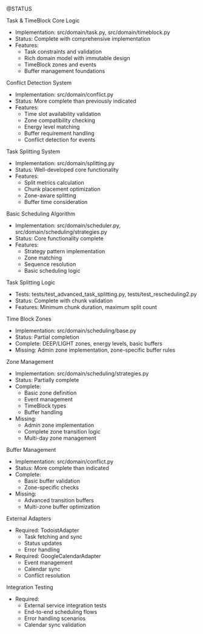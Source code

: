 @STATUS

Task & TimeBlock Core Logic
- Implementation: src/domain/task.py, src/domain/timeblock.py
- Status: Complete with comprehensive implementation
- Features: 
  - Task constraints and validation
  - Rich domain model with immutable design
  - TimeBlock zones and events
  - Buffer management foundations

Conflict Detection System
- Implementation: src/domain/conflict.py
- Status: More complete than previously indicated
- Features:
  - Time slot availability validation
  - Zone compatibility checking
  - Energy level matching
  - Buffer requirement handling
  - Conflict detection for events

Task Splitting System
- Implementation: src/domain/splitting.py
- Status: Well-developed core functionality
- Features:
  - Split metrics calculation
  - Chunk placement optimization
  - Zone-aware splitting
  - Buffer time consideration

Basic Scheduling Algorithm
- Implementation: src/domain/scheduler.py, src/domain/scheduling/strategies.py
- Status: Core functionality complete
- Features:
  - Strategy pattern implementation
  - Zone matching
  - Sequence resolution
  - Basic scheduling logic

Task Splitting Logic
- Tests: tests/test_advanced_task_splitting.py, tests/test_rescheduling2.py
- Status: Complete with chunk validation
- Features: Minimum chunk duration, maximum split count

Time Block Zones
- Implementation: src/domain/scheduling/base.py
- Status: Partial completion
- Complete: DEEP/LIGHT zones, energy levels, basic buffers
- Missing: Admin zone implementation, zone-specific buffer rules

Zone Management
- Implementation: src/domain/scheduling/strategies.py
- Status: Partially complete
- Complete:
  - Basic zone definition
  - Event management
  - TimeBlock types
  - Buffer handling
- Missing:
  - Admin zone implementation
  - Complete zone transition logic
  - Multi-day zone management

Buffer Management
- Implementation: src/domain/conflict.py
- Status: More complete than indicated
- Complete:
    - Basic buffer validation
    - Zone-specific checks
- Missing:
    - Advanced transition buffers
    - Multi-zone buffer optimization

External Adapters
- Required: TodoistAdapter
  - Task fetching and sync
  - Status updates
  - Error handling
- Required: GoogleCalendarAdapter
  - Event management
  - Calendar sync
  - Conflict resolution

Integration Testing
- Required:
  - External service integration tests
  - End-to-end scheduling flows
  - Error handling scenarios
  - Calendar sync validation
